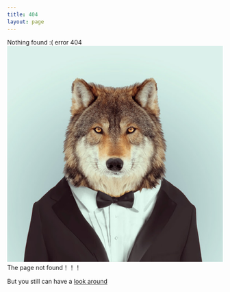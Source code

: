 ```yaml
---
title: 404
layout: page
---
```


Nothing found :( error 404
<span class="image-1200">[![](/media/files/2013/05/1366701860_13.jpg)](http://500px.com/photo/29307621)</span>
	The page not found！！！

But you still can have a [look around](/index.html)
